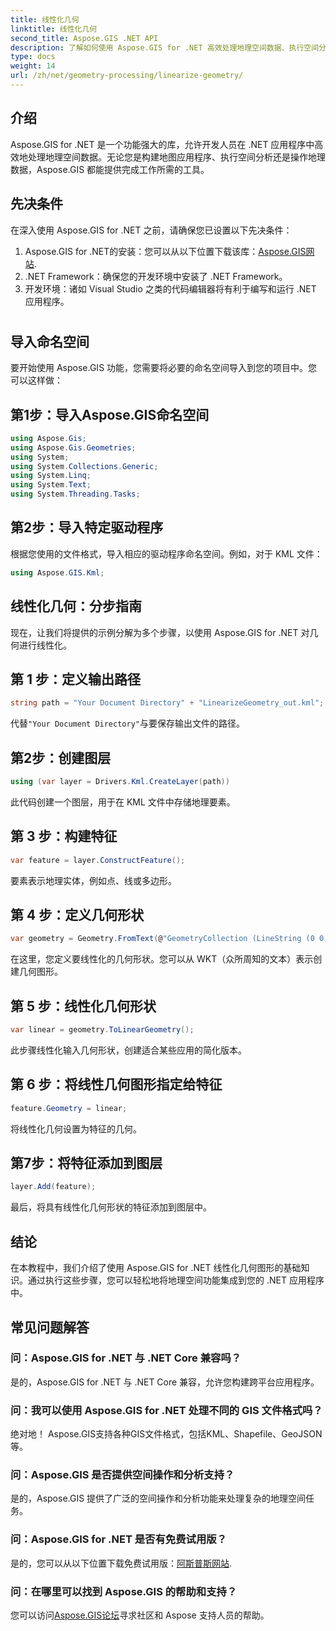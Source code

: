 ```yaml
---
title: 线性化几何
linktitle: 线性化几何
second_title: Aspose.GIS .NET API
description: 了解如何使用 Aspose.GIS for .NET 高效处理地理空间数据、执行空间分析以及在 .NET 应用程序中操作地理。
type: docs
weight: 14
url: /zh/net/geometry-processing/linearize-geometry/
---
```

## 介绍
Aspose.GIS for .NET 是一个功能强大的库，允许开发人员在 .NET 应用程序中高效地处理地理空间数据。无论您是构建地图应用程序、执行空间分析还是操作地理数据，Aspose.GIS 都能提供完成工作所需的工具。
## 先决条件
在深入使用 Aspose.GIS for .NET 之前，请确保您已设置以下先决条件：
1. Aspose.GIS for .NET的安装：您可以从以下位置下载该库：[Aspose.GIS网站](https://releases.aspose.com/gis/net/).
2. .NET Framework：确保您的开发环境中安装了 .NET Framework。
3. 开发环境：诸如 Visual Studio 之类的代码编辑器将有利于编写和运行 .NET 应用程序。
#
## 导入命名空间
要开始使用 Aspose.GIS 功能，您需要将必要的命名空间导入到您的项目中。您可以这样做：
## 第1步：导入Aspose.GIS命名空间
```csharp
using Aspose.Gis;
using Aspose.Gis.Geometries;
using System;
using System.Collections.Generic;
using System.Linq;
using System.Text;
using System.Threading.Tasks;
```
## 第2步：导入特定驱动程序
根据您使用的文件格式，导入相应的驱动程序命名空间。例如，对于 KML 文件：
```csharp
using Aspose.GIS.Kml;
```
## 线性化几何：分步指南
现在，让我们将提供的示例分解为多个步骤，以使用 Aspose.GIS for .NET 对几何进行线性化。
## 第 1 步：定义输出路径
```csharp
string path = "Your Document Directory" + "LinearizeGeometry_out.kml";
```
代替`"Your Document Directory"`与要保存输出文件的路径。
## 第2步：创建图层
```csharp
using (var layer = Drivers.Kml.CreateLayer(path))
```
此代码创建一个图层，用于在 KML 文件中存储地理要素。
## 第 3 步：构建特征
```csharp
var feature = layer.ConstructFeature();
```
要素表示地理实体，例如点、线或多边形。
## 第 4 步：定义几何形状
```csharp
var geometry = Geometry.FromText(@"GeometryCollection (LineString (0 0, 1 1, 2 0),CompoundCurve ((4 0, 5 1), CircularString (5 1, 6 2, 7 1)))");
```
在这里，您定义要线性化的几何形状。您可以从 WKT（众所周知的文本）表示创建几何图形。
## 第 5 步：线性化几何形状
```csharp
var linear = geometry.ToLinearGeometry();
```
此步骤线性化输入几何形状，创建适合某些应用的简化版本。
## 第 6 步：将线性几何图形指定给特征
```csharp
feature.Geometry = linear;
```
将线性化几何设置为特征的几何。
## 第7步：将特征添加到图层
```csharp
layer.Add(feature);
```
最后，将具有线性化几何形状的特征添加到图层中。

## 结论
在本教程中，我们介绍了使用 Aspose.GIS for .NET 线性化几何图形的基础知识。通过执行这些步骤，您可以轻松地将地理空间功能集成到您的 .NET 应用程序中。
## 常见问题解答
### 问：Aspose.GIS for .NET 与 .NET Core 兼容吗？
是的，Aspose.GIS for .NET 与 .NET Core 兼容，允许您构建跨平台应用程序。
### 问：我可以使用 Aspose.GIS for .NET 处理不同的 GIS 文件格式吗？
绝对地！ Aspose.GIS支持各种GIS文件格式，包括KML、Shapefile、GeoJSON等。
### 问：Aspose.GIS 是否提供空间操作和分析支持？
是的，Aspose.GIS 提供了广泛的空间操作和分析功能来处理复杂的地理空间任务。
### 问：Aspose.GIS for .NET 是否有免费试用版？
是的，您可以从以下位置下载免费试用版：[阿斯普斯网站](https://releases.aspose.com/).
### 问：在哪里可以找到 Aspose.GIS 的帮助和支持？
您可以访问[Aspose.GIS论坛](https://forum.aspose.com/c/gis/33)寻求社区和 Aspose 支持人员的帮助。